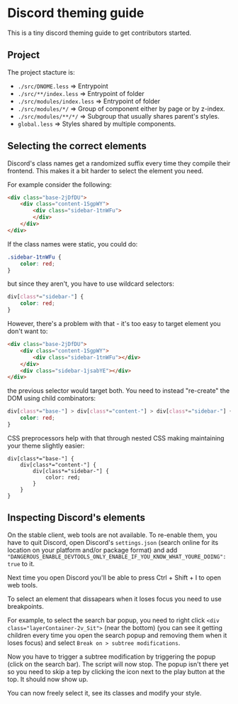 # Discord theming guide

This is a tiny discord theming guide to get contributors started.

## Project

The project stacture is:

- `./src/DNOME.less` => Entrypoint
- `./src/**/index.less` => Entrypoint of folder
- `./src/modules/index.less` => Entrypoint of folder
- `./src/modules/*/` => Group of component either by page or by z-index.
- `./src/modules/**/*/` => Subgroup that usually shares parent's styles.
- `global.less` => Styles shared by multiple components.

## Selecting the correct elements

Discord's class names get a randomized suffix every time they compile their frontend.
This makes it a bit harder to select the element you need.

For example consider the following:

```html
<div class="base-2jDfDU">
    <div class="content-1SgpWY">
        <div class="sidebar-1tnWFu">
        </div>
    </div>
</div>
```

If the class names were static, you could do:

```css
.sidebar-1tnWFu {
    color: red;
}
```

but since they aren't, you have to use wildcard selectors:

```css
div[class*="sidebar-"] {
    color: red;
}
```

However, there's a problem with that - it's too easy to target element you don't want to:

```html
<div class="base-2jDfDU">
    <div class="content-1SgpWY">
        <div class="sidebar-1tnWFu"></div>
    </div>
    <div class="sidebar-1jsabYE"></div>
</div>
```

the previous selector would target both. You need to instead "re-create" the DOM using child combinators:

```css
div[class*="base-"] > div[class*="content-"] > div[class*="sidebar-"] {
    color: red;
}
```

CSS preprocessors help with that through nested CSS making maintaining your theme slightly easier:

```less
div[class*="base-"] {
    div[class*="content-"] {
        div[class*="sidebar-"] {
            color: red;
        }
    }
}
```

## Inspecting Discord's elements

On the stable client, web tools are not available. To re-enable them, you have to quit Discord, open Discord's `settings.json` (search online for its location on your platform and/or package format) and add `"DANGEROUS_ENABLE_DEVTOOLS_ONLY_ENABLE_IF_YOU_KNOW_WHAT_YOURE_DOING": true` to it.

Next time you open Discord you'll be able to press Ctrl + Shift + I to open web tools.

To select an element that dissapears when it loses focus you need to use breakpoints.

For example, to select the search bar popup, you need to right click `<div class="layerContainer-2v_Sit">` (near the bottom) (you can see it getting children every time you open the search popup and removing them when it loses focus) and select `Break on > subtree modifications`.

Now you have to trigger a subtree modification by triggering the popup (click on the search bar). The script will now stop. The popup isn't there yet so you need to skip a tep by clicking the icon next to the play button at the top. It should now show up.

You can now freely select it, see its classes and modify your style.
